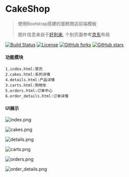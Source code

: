 # CakeShop
>使用Bootstrap搭建的蛋糕商店前端模板
>
>图片信息来自于[好利来](http://www.holiland.com/),
>个别页面参考[京东](https://jd.com/)布局

[![Build Status](https://img.shields.io/travis/saowu/CakeShop.svg?style=flat-square)](https://github.com/saowu/CakeShop)
[![License](https://img.shields.io/badge/license-MIT-4EB1BA.svg?style=flat-square)](https://github.com/saowu/CakeShop)
[![GitHub forks](https://img.shields.io/github/forks/saowu/CakeShop.svg?style=flat-square)](https://github.com/saowu/CakeShop/network)
[![GitHub stars](https://img.shields.io/github/stars/saowu/CakeShop.svg?style=flat-square)](https://github.com/saowu/CakeShop/stargazers)
#### 功能模块
```
1.index.html:首页
2.cakes.html:系列详情
4.details.html:产品详情
3.carts.html:购物车
5.orders.html:订单中心
6.order_details.html:订单详情
```


#### UI展示
![index.png](https://i.loli.net/2020/03/17/7W5eNIXH8T2KbMx.png)

![cakes.png](https://i.loli.net/2020/03/17/sYE8Xi6LAqT7k4K.png)

![details.png](https://i.loli.net/2020/03/17/w4PzWiXOf6QlVeM.png)

![carts.png](https://i.loli.net/2020/03/18/9oSf6WcAHBZ1iFC.png)

![orders.png](https://i.loli.net/2020/03/18/hLx7ke5aRj16Nw9.png)

![order_details.png](https://i.loli.net/2020/03/20/EIAWHUu1DpzV6YF.png)
